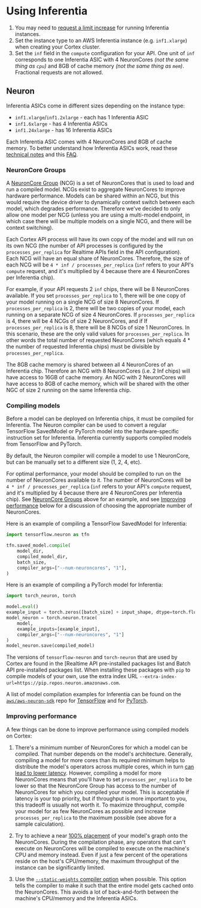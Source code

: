 # Using Inferentia

1. You may need to [request a limit increase](https://console.aws.amazon.com/servicequotas/home?#!/services/ec2/quotas) for running Inferentia instances.
1. Set the instance type to an AWS Inferentia instance (e.g. `inf1.xlarge`) when creating your Cortex cluster.
1. Set the `inf` field in the `compute` configuration for your API. One unit of `inf` corresponds to one Inferentia ASIC with 4 NeuronCores *(not the same thing as `cpu`)* and 8GB of cache memory *(not the same thing as `mem`)*. Fractional requests are not allowed.

## Neuron

Inferentia ASICs come in different sizes depending on the instance type:

* `inf1.xlarge`/`inf1.2xlarge` - each has 1 Inferentia ASIC
* `inf1.6xlarge` - has 4 Inferentia ASICs
* `inf1.24xlarge` - has 16 Inferentia ASICs

Each Inferentia ASIC comes with 4 NeuronCores and 8GB of cache memory. To better understand how Inferentia ASICs work, read these [technical notes](https://github.com/aws/aws-neuron-sdk/blob/master/docs/technotes/README.md) and this [FAQ](https://github.com/aws/aws-neuron-sdk/blob/master/FAQ.md).

### NeuronCore Groups

A [NeuronCore Group](https://github.com/aws/aws-neuron-sdk/blob/master/docs/tensorflow-neuron/tutorial-NeuronCore-Group.md) (NCG) is a set of NeuronCores that is used to load and run a compiled model. NCGs exist to aggregate NeuronCores to improve hardware performance. Models can be shared within an NCG, but this would require the device driver to dynamically context switch between each model, which degrades performance. Therefore we've decided to only allow one model per NCG (unless you are using a multi-model endpoint, in which case there will be multiple models on a single NCG, and there will be context switching).

Each Cortex API process will have its own copy of the model and will run on its own NCG (the number of API processes is configured by the `processes_per_replica` for Realtime APIs field in the API configuration). Each NCG will have an equal share of NeuronCores. Therefore, the size of each NCG will be `4 * inf / processes_per_replica` (`inf` refers to your API's `compute` request, and it's multiplied by 4 because there are 4 NeuronCores per Inferentia chip).

For example, if your API requests 2 `inf` chips, there will be 8 NeuronCores available. If you set `processes_per_replica` to 1, there will be one copy of your model running on a single NCG of size 8 NeuronCores. If `processes_per_replica` is 2, there will be two copies of your model, each running on a separate NCG of size 4 NeuronCores. If `processes_per_replica` is 4, there will be 4 NCGs of size 2 NeuronCores, and if If `processes_per_replica` is 8, there will be 8 NCGs of size 1 NeuronCores. In this scenario, these are the only valid values for `processes_per_replica`. In other words the total number of requested NeuronCores (which equals 4 * the number of requested Inferentia chips) must be divisible by `processes_per_replica`.

The 8GB cache memory is shared between all 4 NeuronCores of an Inferentia chip. Therefore an NCG with 8 NeuronCores (i.e. 2 Inf chips) will have access to 16GB of cache memory. An NGC with 2 NeuronCores will have access to 8GB of cache memory, which will be shared with the other NGC of size 2 running on the same Inferentia chip.

### Compiling models

Before a model can be deployed on Inferentia chips, it must be compiled for Inferentia. The Neuron compiler can be used to convert a regular TensorFlow SavedModel or PyTorch model into the hardware-specific instruction set for Inferentia. Inferentia currently supports compiled models from TensorFlow and PyTorch.

By default, the Neuron compiler will compile a model to use 1 NeuronCore, but can be manually set to a different size (1, 2, 4, etc).

For optimal performance, your model should be compiled to run on the number of NeuronCores available to it. The number of NeuronCores will be `4 * inf / processes_per_replica` (`inf` refers to your API's `compute` request, and it's multiplied by 4 because there are 4 NeuronCores per Inferentia chip). See [NeuronCore Groups](#neuron-core-groups) above for an example, and see [Improving performance](#improving-performance) below for a discussion of choosing the appropriate number of NeuronCores.

Here is an example of compiling a TensorFlow SavedModel for Inferentia:

```python
import tensorflow.neuron as tfn

tfn.saved_model.compile(
    model_dir,
    compiled_model_dir,
    batch_size,
    compiler_args=["--num-neuroncores", "1"],
)
```

Here is an example of compiling a PyTorch model for Inferentia:

```python
import torch_neuron, torch

model.eval()
example_input = torch.zeros([batch_size] + input_shape, dtype=torch.float32)
model_neuron = torch.neuron.trace(
    model,
    example_inputs=[example_input],
    compiler_args=["--num-neuroncores", "1"]
)
model_neuron.save(compiled_model)
```

The versions of `tensorflow-neuron` and `torch-neuron` that are used by Cortex are found in the [Realtime API pre-installed packages list and Batch API pre-installed packages list. When installing these packages with `pip` to compile models of your own, use the extra index URL `--extra-index-url=https://pip.repos.neuron.amazonaws.com`.

A list of model compilation examples for Inferentia can be found on the [`aws/aws-neuron-sdk`](https://github.com/aws/aws-neuron-sdk) repo for [TensorFlow](https://github.com/aws/aws-neuron-sdk/blob/master/docs/tensorflow-neuron/) and for [PyTorch](https://github.com/aws/aws-neuron-sdk/blob/master/docs/pytorch-neuron/README.md).

### Improving performance

A few things can be done to improve performance using compiled models on Cortex:

1. There's a minimum number of NeuronCores for which a model can be compiled. That number depends on the model's architecture. Generally, compiling a model for more cores than its required minimum helps to distribute the model's operators across multiple cores, which in turn [can lead to lower latency](https://github.com/aws/aws-neuron-sdk/blob/master/docs/technotes/neuroncore-pipeline.md). However, compiling a model for more NeuronCores means that you'll have to set `processes_per_replica` to be lower so that the NeuronCore Group has access to the number of NeuronCores for which you compiled your model. This is acceptable if latency is your top priority, but if throughput is more important to you, this tradeoff is usually not worth it. To maximize throughput, compile your model for as few NeuronCores as possible and increase `processes_per_replica` to the maximum possible (see above for a sample calculation).

1. Try to achieve a near [100% placement](https://github.com/aws/aws-neuron-sdk/blob/b28262e3072574c514a0d72ad3fe5ca48686d449/src/examples/tensorflow/keras_resnet50/pb2sm_compile.py#L59) of your model's graph onto the NeuronCores. During the compilation phase, any operators that can't execute on NeuronCores will be compiled to execute on the machine's CPU and memory instead. Even if just a few percent of the operations reside on the host's CPU/memory, the maximum throughput of the instance can be significantly limited.

1. Use the [`--static-weights` compiler option](https://github.com/aws/aws-neuron-sdk/blob/master/docs/technotes/performance-tuning.md#compiling-for-pipeline-optimization) when possible. This option tells the compiler to make it such that the entire model gets cached onto the NeuronCores. This avoids a lot of back-and-forth between the machine's CPU/memory and the Inferentia ASICs.

